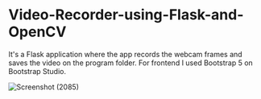 # Video-Recorder-using-Flask-and-OpenCV
It's a Flask application where the app records the webcam frames and saves the video on the program folder. For frontend I used Bootstrap 5 on Bootstrap Studio.

![Screenshot (2085)](https://user-images.githubusercontent.com/77581464/141771925-3a8fd4ba-d451-4426-8df4-e7c89b93c0f8.png)
